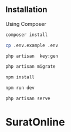 
## Installation

Using Composer

```bash
composer install
```

```bash
cp .env.example .env 
```

```bash
php artisan  key:gen
```


```bash
php artisan migrate
```

```bash
npm install
```

```bash
npm run dev
```

```bash
php artisan serve
```
# SuratOnline
